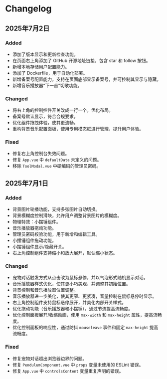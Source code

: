 # Changelog

## 2025年7月2日

### Added
- 添加了版本显示和更新检查功能。
- 在页面右上角添加了 GitHub 开源地址链接，包含 star 和 follow 按钮。
- 新增本地存储用户配置能力。
- 添加了 Dockerfile，用于自动化部署。
- 新增备案号配置能力，支持在页面底部显示备案号，并可控制其显示与隐藏。
- 新增音乐播放器“下一首”切歌功能。

### Changed
- 将右上角的控制控件开关改成一行一个，优化布局。
- 备案号默认显示，符合合规要求。
- 优化组件拖拽体验，使其更流畅。
- 重构背景音乐配置面板，使用专用模态框进行管理，提升用户体验。

### Fixed
- 修复右上角控制台失效问题。
- 修复 `App.vue` 中 `defaultData` 未定义的问题。
- 移除 `ToolModal.vue` 中硬编码的管理员密码。

## 2025年7月1日

### Added
- 背景图片轮播功能，支持多张图片自动切换。
- 背景模糊度控制滑块，允许用户调整背景图片的模糊度。
- 物理特效：小摆锤组件。
- 音乐播放器拖动功能。
- 管理员密码校验功能，用于新增和编辑工具。
- 小摆锤组件拖动功能。
- 小摆锤组件显示/隐藏开关。
- 右上角控制组件支持缩小和放大展开，默认缩小状态。

### Changed
- 宠物对话触发方式从点击改为鼠标悬停，并以气泡形式随机显示对话。
- 音乐播放器样式优化，使其更小巧美观，并调整其初始位置。
- 背景控制和音乐播放器位置调整。
- 音乐播放器进一步美化，使其更窄、更紧凑，音量控制在鼠标悬停时显示。
- 右上角控制组件支持鼠标悬停展开，并美化内部开关样式。
- 优化拖动功能（音乐播放器和小摆锤），通过节流提高流畅度。
- 优化控制面板展开/收缩动画，使用 `max-width` 和 `max-height` 属性，提高流畅度。
- 优化控制面板的响应性，通过防抖 `mouseleave` 事件和固定 `max-height` 提高流畅度。

### Fixed
- 修复宠物对话超出浏览器边界的问题。
- 修复 `PendulumComponent.vue` 中 `props` 变量未使用的 ESLint 错误。
- 修复 `App.vue` 中 `controlsContent` 变量重复声明的错误。